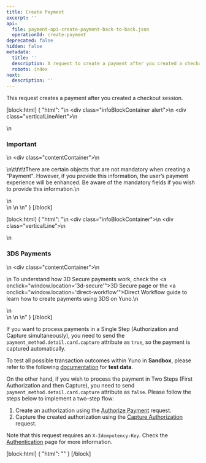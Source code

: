 ```yaml
---
title: Create Payment
excerpt: ''
api:
  file: payment-api-create-payment-back-to-back.json
  operationId: create-payment
deprecated: false
hidden: false
metadata:
  title: ''
  description: A request to create a payment after you created a checkout session.
  robots: index
next:
  description: ''
---
```

This request creates a payment after you created a checkout session.

[block:html]
{
  "html": "<body>\n  <div class=\"infoBlockContainer alert\">\n    <div class=\"verticalLineAlert\"></div>\n    <div>\n      <h3>Important</h3>\n      <div class=\"contentContainer\">\n        <p>\n\t\t\t\tThere are certain objects that are not mandatory when creating a \"Payment\". However, if you provide this information, the user’s payment experience will be enhanced. Be aware of the mandatory fields if you wish to provide this information.\n        </p>\n      </div>\n    </div>\n  </div>\n</body>"
}
[/block]


[block:html]
{
  "html": "<body>\n  <div class=\"infoBlockContainer\">\n    <div class=\"verticalLine\"></div>\n    <div>\n      <h3>3DS Payments</h3>\n      <div class=\"contentContainer\">\n        <p>\n          To understand how 3D Secure payments work, check the <a onclick=\"window.location='3d-secure'\">3D Secure</a> page or the <a onclick=\"window.location='direct-workflow'\">Direct Workflow</a> guide to learn how to create payments using 3DS on Yuno.\n        </p>\n      </div>\n    </div>\n  </div>\n</body>"
}
[/block]


If you want to process payments in a Single Step (Authorization and Capture simultaneously), you need to send the `payment_method.detail.card.capture` attribute as `true`, so the payment is captured automatically.

To test all possible transaction outcomes within Yuno in **Sandbox**, please refer to the following [documentation](doc:yuno-testing-gateway#44-provide-the-payment-method-information) for **test data**.

On the other hand, if you wish to process the payment in Two Steps (First Authorization and then Capture), you need to send `payment_method.detail.card.capture` attribute as `false`. Please follow the steps below to implement a two-step flow:

1. Create an authorization using the [Authorize Payment](ref:authorize-payment) request.
2. Capture the created authorization using the [Capture Authorization](ref:capture-authorization) request.

Note that this request requires an `X-Idempotency-Key`. Check the [Authentication](ref:authentication#idempotency) page for more information.

[block:html]
{
  "html": "<style>\n  .rm-Playground { \n    padding-bottom: 20px; \n    overflow: scroll; \n  }\n\n  .hub-footer { \n    position: static; \n  }\n\n  .link_stored_credential {\n    color: rgb(81, 60, 225) !important;\n  }\n</style>"
}
[/block]